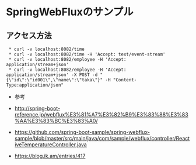 # SpringWebFluxのサンプル

## アクセス方法

	 * curl -v localhost:8082/time
	 * curl -v localhost:8082/time -H 'Accept: text/event-stream' 
	 * curl -v localhost:8082/employee -H 'Accept: application/stream+json'
	 * curl -v localhost:8082/employee -H 'Accept: application/stream+json' -X POST -d "{\"id\":\"id001\",\"name\":\"taka\"}" -H "Content-Type:application/json"

- 参考
- http://spring-boot-reference.jp/webflux%E3%81%A7%E3%82%B9%E3%83%88%E3%83%AA%E3%83%BC%E3%83%A0/
- https://github.com/spring-boot-sample/spring-webflux-sample/blob/master/src/main/java/com/sample/webflux/controller/ReactiveTemperatureController.java

- https://blog.ik.am/entries/417